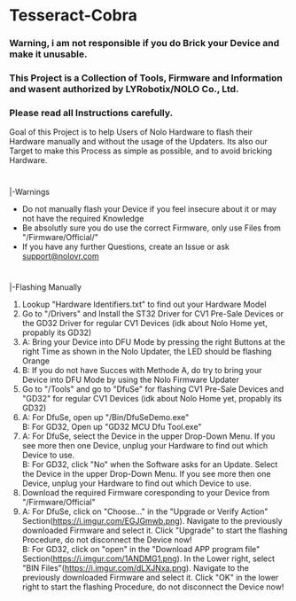 # Tesseract-Cobra
### Warning, i am not responsible if you do Brick your Device and make it unusable.
### This Project is a Collection of Tools, Firmware and Information and wasent authorized by LYRobotix/NOLO Co., Ltd.
### Please read all Instructions carefully.

Goal of this Project is to help Users of Nolo Hardware to flash their Hardware manually and without the usage of the Updaters.
Its also our Target to make this Process as simple as possible, and to avoid bricking Hardware.
#

|-Warnings
- Do not manually flash your Device if you feel insecure about it or may not have the required Knowledge
- Be absolutly sure you do use the correct Firmware, only use Files from "/Firmware/Official/"
- If you have any further Questions, create an Issue or ask support@nolovr.com

#
|-Flashing Manually
1. Lookup "Hardware Identifiers.txt" to find out your Hardware Model  
2. Go to "/Drivers" and Install the ST32 Driver for CV1 Pre-Sale Devices or the GD32 Driver for regular CV1 Devices (idk about Nolo Home yet, propably its GD32)  
3. A: Bring your Device into DFU Mode by pressing the right Buttons at the right Time as shown in the Nolo Updater, the LED should be flashing Orange  
3. B: If you do not have Succes with Methode A, do try to bring your Device into DFU Mode by using the Nolo Firmware Updater  
4. Go to "/Tools" and go to "DfuSe" for flashing CV1 Pre-Sale Devices and "GD32" for regular CV1 Devices (idk about Nolo Home yet, propably its GD32)  
5. A: For DfuSe, open up "/Bin/DfuSeDemo.exe"  
   B: For GD32, Open up "GD32 MCU Dfu Tool.exe"  
6. A: For DfuSe, select the Device in the upper Drop-Down Menu. If you see more then one Device, unplug your Hardware to find out which Device to use.  
   B: For GD32, click "No" when the Software asks for an Update. Select the Device in the upper Drop-Down Menu. If you see more then one Device, unplug your Hardware to find out which Device to use.  
7. Download the required Firmware coresponding to your Device from "/Firmware/Official"  
8. A: For DfuSe, click on "Choose..." in the "Upgrade or Verify Action" Section(https://i.imgur.com/EGJGmwb.png). Navigate to the previously downloaded Firmware and select it. Click "Upgrade" to start the flashing Procedure, do not disconnect the Device now!  
   B: For GD32, click on "open" in the "Download APP program file" Section(https://i.imgur.com/1ANDMG1.png). In the Lower right, select "BIN Files"(https://i.imgur.com/dLXJNxa.png). Navigate to the previously downloaded Firmware and select it. Click "OK" in the lower right to start the flashing Procedure, do not disconnect the Device now!  
